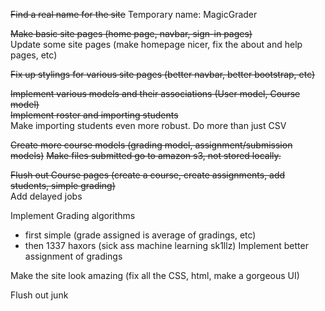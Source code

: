 ~~Find a real name for the site~~
Temporary name: MagicGrader

~~Make basic site pages (home page, navbar, sign-in pages)~~  
Update some site pages (make homepage nicer, fix the about and help pages, etc)

~~Fix up stylings for various site pages (better navbar, better bootstrap, etc)~~

~~Implement various models and their associations (User model, Course model)~~  
~~Implement roster and importing students~~  
Make importing students even more robust. Do more than just CSV

~~Create more course models (grading model, assignment/submission models)~~
~~Make files submitted go to amazon s3, not stored locally.~~

~~Flush out Course pages (create a course, create assignments, add students, simple grading)~~  
Add delayed jobs

Implement Grading algorithms
  * first simple (grade assigned is average of gradings, etc)
  * then 1337 haxors (sick ass machine learning sk1llz)
Implement better assignment of gradings

Make the site look amazing (fix all the CSS, html, make a gorgeous UI)

Flush out junk
